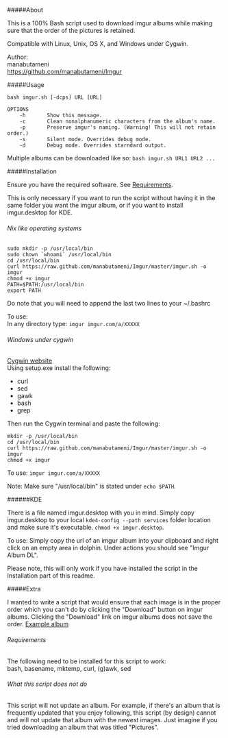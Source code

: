 #####About

This is a 100% Bash script used to download imgur albums while making sure that
the order of the pictures is retained.

Compatible with Linux, Unix, OS X, and Windows under Cygwin.

Author:  
    manabutameni  
    https://github.com/manabutameni/Imgur

#####Usage

    bash imgur.sh [-dcps] URL [URL]

    OPTIONS
        -h       Show this message.
        -c       Clean nonalphanumeric characters from the album's name.
        -p       Preserve imgur's naming. (Warning! This will not retain order.)
        -s       Silent mode. Overrides debug mode.
        -d       Debug mode. Overrides starndard output.

Multiple albums can be downloaded like so: `bash imgur.sh URL1 URL2 ...`

#####Installation

Ensure you have the required software. See [Requirements](#requirements).

This is only necessary if you want to run the script without having it in the
same folder you want the imgur album, or if you want to install imgur.desktop
for KDE.

###### Nix like operating systems

    sudo mkdir -p /usr/local/bin 
    sudo chown `whoami` /usr/local/bin
    cd /usr/local/bin
    curl https://raw.github.com/manabutameni/Imgur/master/imgur.sh -o imgur
    chmod +x imgur
    PATH=$PATH:/usr/local/bin
    export PATH
Do note that you will need to append the last two lines to your ~/.bashrc

To use:  
In any directory type: `imgur imgur.com/a/XXXXX`  

###### Windows under cygwin

[Cygwin website](http://cygwin.com/install.html)  
Using setup.exe install the following:
* curl
* sed
* gawk
* bash
* grep

Then run the Cygwin terminal and paste the following:

    mkdir -p /usr/local/bin
    cd /usr/local/bin
    curl https://raw.github.com/manabutameni/Imgur/master/imgur.sh -o imgur
    chmod +x imgur

To use:
`imgur imgur.com/a/XXXXX`

Note: Make sure "/usr/local/bin" is stated under `echo $PATH`.

######KDE

There is a file named imgur.desktop with you in mind. Simply copy imgur.desktop
to your local `kde4-config --path services` folder location and make sure it's
executable. `chmod +x imgur.desktop`.

To use: Simply copy the url of an imgur album into your clipboard and right
click on an empty area in dolphin. Under actions you should see "Imgur Album
DL".

Please note, this will only work if you have installed the script in the
Installation part of this readme.

#####Extra

I wanted to write a script that would ensure that each image is in the proper
order which you can't do by clicking the "Download" button on imgur albums.
Clicking the "Download" link on imgur albums does not save the order.
[Example album](http://imgur.com/a/NhmjT/all#0)

###### Requirements

The following need to be installed for this script to work:  
bash, basename, mktemp, curl, (g)awk, sed

###### What this script does not do

This script will not update an album. For example, if there's an album that is
frequently updated that you enjoy following, this script (by design) cannot and
will not update that album with the newest images. Just imagine if you tried
downloading an album that was titled "Pictures".

